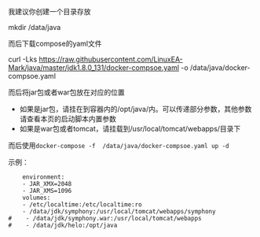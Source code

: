 我建议你创建一个目录存放

mkdir /data/java

而后下载compose的yaml文件

curl -Lks https://raw.githubusercontent.com/LinuxEA-Mark/java/master/jdk1.8.0_131/docker-compsoe.yaml -o /data/java/docker-compsoe.yaml

而后将jar包或者war包放在对应的位置

- 如果是jar包，请挂在到容器内的/opt/java/内。可以传递部分参数，其他参数请查看本页的启动脚本内置参数
- 如果是war包或者tomcat，请挂载到/usr/local/tomcat/webapps/目录下

而后使用`docker-compose -f  /data/java/docker-compsoe.yaml up -d`

示例：

```
    environment:
    - JAR_XMX=2048
    - JAR_XMS=1096
    volumes:
    - /etc/localtime:/etc/localtime:ro
    - /data/jdk/symphony:/usr/local/tomcat/webapps/symphony
#    - /data/jdk/symphony.war:/usr/local/tomcat/webapps   
#    - /data/jdk/helo:/opt/java
```
